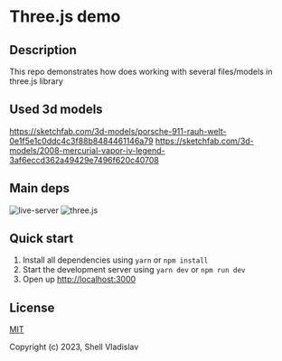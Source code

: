 # Three.js demo

## Description

This repo demonstrates how does working with several files/models in three.js library

## Used 3d models

https://sketchfab.com/3d-models/porsche-911-rauh-welt-0e1f5e1c0ddc4c3f88b8484461146a79
https://sketchfab.com/3d-models/2008-mercurial-vapor-iv-legend-3af6eccd362a49429e7496f620c40708

## Main deps

![live-server](https://img.shields.io/badge/liveserver-v1.2.2-blue?style=flat-square)
![three.js](https://img.shields.io/badge/three.js-v0.148.0-yellowgreen?style=flat-square)

## Quick start

1. Install all dependencies using `yarn` or `npm install`
2. Start the development server using `yarn dev` or `npm run dev`
3. Open up [http://localhost:3000](http://localhost:3000)

## License

[MIT](https://github.com/FreeeeZ/three-js-demo/blob/main/LICENSE)

Copyright (c) 2023, Shell Vladislav
